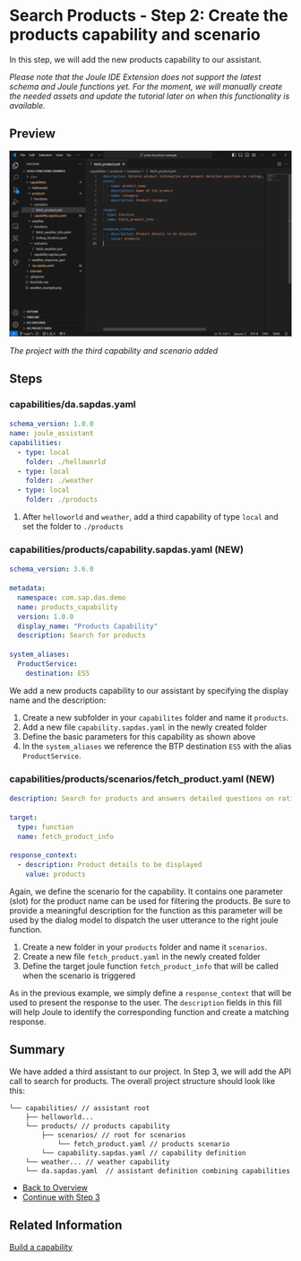 # Search Products - Step 2: Create the products capability and scenario

In this step, we will add the new products capability to our assistant.

*Please note that the Joule IDE Extension does not support the latest schema and Joule functions yet.
For the moment, we will manually create the needed assets and update the tutorial later on when this functionality is available.*

## Preview

![image](assets/preview.png)

*The project with the third capability and scenario added*

## Steps

### capabilities/da.sapdas.yaml


```yaml
schema_version: 1.0.0
name: joule_assistant
capabilities:
  - type: local
    folder: ./helloworld
  - type: local
    folder: ./weather
  - type: local
    folder: ./products
```

1. After `helloworld` and `weather`, add a third capability of type `local` and set the folder to `./products`

### capabilities/products/capability.sapdas.yaml (NEW)

```yaml
schema_version: 3.6.0

metadata:
  namespace: com.sap.das.demo
  name: products_capability
  version: 1.0.0
  display_name: "Products Capability"
  description: Search for products

system_aliases:
  ProductService:
    destination: ES5

```

We add a new products capability to our assistant by specifying the display name and the description:

1. Create a new subfolder in your `capabilites` folder and name it `products`.
2. Add a new file `capability.sapdas.yaml` in the newly created folder
3. Define the basic parameters for this capability as shown above
4. In the `system_aliases` we reference the BTP destination `ES5` with the alias `ProductService`.

### capabilities/products/scenarios/fetch_product.yaml (NEW)

```yaml
description: Search for products and answers detailed questions on ratings, price, technical specifications and supplier

target:
  type: function
  name: fetch_product_info

response_context:
  - description: Product details to be displayed
    value: products
```

Again, we define the scenario for the capability. It contains one parameter (slot) for the product name can be used for filtering the products.
Be sure to provide a meaningful description for the function as this parameter will be used by the dialog model to dispatch the user utterance to the right joule function.

1. Create a new folder in your `products` folder and name it `scenarios`.
2. Create a new file `fetch_product.yaml` in the newly created folder
4. Define the target joule function `fetch_product_info` that will be called when the scenario is triggered

As in the previous example, we simply define a `response_context` that will be used to present the response to the user.
The `description` fields in this fill will help Joule to identify the corresponding function and create a matching response.

## Summary

We have added a third assistant to our project. In Step 3, we will add the API call to search for products.
The overall project structure should look like this:

```
└── capabilities/ // assistant root
    ├── helloworld... 
    └── products/ // products capability
        ├── scenarios/ // root for scenarios
            └── fetch_product.yaml // products scenario
        └── capability.sapdas.yaml // capability definition
    └── weather... // weather capability
    └── da.sapdas.yaml  // assistant definition combining capabilities
```

* [Back to Overview](../index.md)
* [Continue with Step 3](../step3/index.md)

## Related Information

[Build a capability](https://help.sap.com/docs/joule/service-guide/build-capability)
